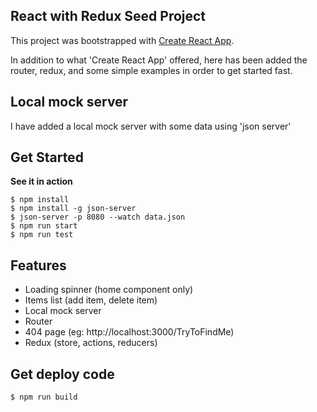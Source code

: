 ## React with Redux Seed Project
This project was bootstrapped with [Create React App](https://github.com/facebookincubator/create-react-app).

In addition to what 'Create React App' offered, here has been added the router, redux, and some simple examples in order to get started fast.

## Local mock server
I have added a local mock server with some data using 'json server'

## Get Started
**See it in action**
```
$ npm install
$ npm install -g json-server
$ json-server -p 8080 --watch data.json
$ npm run start
$ npm run test
```

## Features
- Loading spinner (home component only)
- Items list (add item, delete item)
- Local mock server
- Router
- 404 page (eg: http://localhost:3000/TryToFindMe)
- Redux (store, actions, reducers)

## Get deploy code
```
$ npm run build
```
